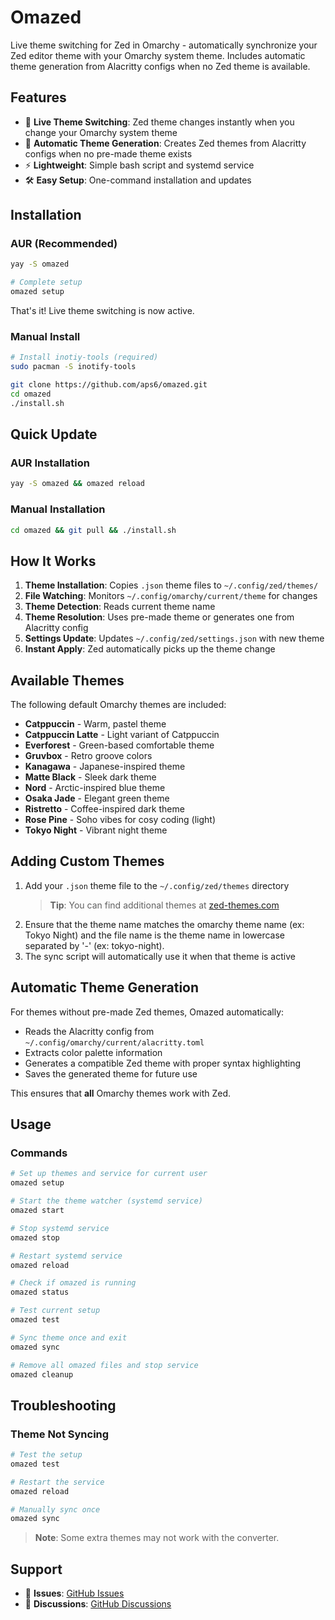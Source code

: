 # Omazed

Live theme switching for Zed in Omarchy - automatically synchronize your Zed editor theme with your Omarchy system theme. Includes automatic theme generation from Alacritty configs when no Zed theme is available.

## Features

- 🎨 **Live Theme Switching**: Zed theme changes instantly when you change your Omarchy system theme
- 🤖 **Automatic Theme Generation**: Creates Zed themes from Alacritty configs when no pre-made theme exists
- ⚡ **Lightweight**: Simple bash script and systemd service
- 🛠️ **Easy Setup**: One-command installation and updates

## Installation

### AUR (Recommended)

```bash
yay -S omazed

# Complete setup
omazed setup
```

That's it! Live theme switching is now active.

### Manual Install

```bash
# Install inotiy-tools (required)
sudo pacman -S inotify-tools

git clone https://github.com/aps6/omazed.git
cd omazed
./install.sh
```

## Quick Update

### AUR Installation
```bash
yay -S omazed && omazed reload
```

### Manual Installation
```bash
cd omazed && git pull && ./install.sh
```

## How It Works

1. **Theme Installation**: Copies `.json` theme files to `~/.config/zed/themes/`
2. **File Watching**: Monitors `~/.config/omarchy/current/theme` for changes
3. **Theme Detection**: Reads current theme name
4. **Theme Resolution**: Uses pre-made theme or generates one from Alacritty config
5. **Settings Update**: Updates `~/.config/zed/settings.json` with new theme
6. **Instant Apply**: Zed automatically picks up the theme change

## Available Themes

The following default Omarchy themes are included:
- **Catppuccin** - Warm, pastel theme
- **Catppuccin Latte** - Light variant of Catppuccin
- **Everforest** - Green-based comfortable theme
- **Gruvbox** - Retro groove colors
- **Kanagawa** - Japanese-inspired theme
- **Matte Black** - Sleek dark theme
- **Nord** - Arctic-inspired blue theme
- **Osaka Jade** - Elegant green theme
- **Ristretto** - Coffee-inspired dark theme
- **Rose Pine** - Soho vibes for cosy coding (light)
- **Tokyo Night** - Vibrant night theme

## Adding Custom Themes

1. Add your `.json` theme file to the `~/.config/zed/themes` directory
   > **Tip**: You can find additional themes at [zed-themes.com](https://zed-themes.com/)
2. Ensure that the theme name matches the omarchy theme name (ex: Tokyo Night) and the file name is the theme name in lowercase separated by '-' (ex: tokyo-night).
3. The sync script will automatically use it when that theme is active

## Automatic Theme Generation

For themes without pre-made Zed themes, Omazed automatically:
- Reads the Alacritty config from `~/.config/omarchy/current/alacritty.toml`
- Extracts color palette information
- Generates a compatible Zed theme with proper syntax highlighting
- Saves the generated theme for future use

This ensures that **all** Omarchy themes work with Zed.

## Usage

### Commands
```bash
# Set up themes and service for current user
omazed setup

# Start the theme watcher (systemd service)
omazed start

# Stop systemd service
omazed stop

# Restart systemd service
omazed reload

# Check if omazed is running
omazed status

# Test current setup
omazed test

# Sync theme once and exit
omazed sync

# Remove all omazed files and stop service
omazed cleanup
```

## Troubleshooting

### Theme Not Syncing
```bash
# Test the setup
omazed test

# Restart the service
omazed reload

# Manually sync once
omazed sync
```
 > **Note**: Some extra themes may not work with the converter.

## Support

- 🐛 **Issues**: [GitHub Issues](https://github.com/aps6/omazed/issues)
- 💬 **Discussions**: [GitHub Discussions](https://github.com/aps6/omazed/discussions)
